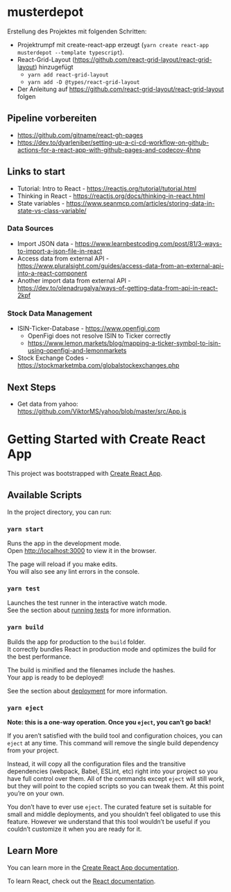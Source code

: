 # musterdepot

Erstellung des Projektes mit folgenden Schritten:
* Projektrumpf mit create-react-app erzeugt (`yarn create react-app musterdepot --template typescript`).
* React-Grid-Layout (https://github.com/react-grid-layout/react-grid-layout) hinzugefügt
  * `yarn add react-grid-layout`
  * `yarn add -D @types/react-grid-layout`
* Der Anleitung auf https://github.com/react-grid-layout/react-grid-layout folgen

## Pipeline vorbereiten

* https://github.com/gitname/react-gh-pages
* https://dev.to/dyarleniber/setting-up-a-ci-cd-workflow-on-github-actions-for-a-react-app-with-github-pages-and-codecov-4hnp

## Links to start

* Tutorial: Intro to React - https://reactjs.org/tutorial/tutorial.html
* Thinking in React - https://reactjs.org/docs/thinking-in-react.html
* State variables - https://www.seanmcp.com/articles/storing-data-in-state-vs-class-variable/

### Data Sources

* Import JSON data - https://www.learnbestcoding.com/post/81/3-ways-to-import-a-json-file-in-react
* Access data from external API - https://www.pluralsight.com/guides/access-data-from-an-external-api-into-a-react-component
* Another import data from external API - https://dev.to/olenadrugalya/ways-of-getting-data-from-api-in-react-2kpf

### Stock Data Management

* ISIN-Ticker-Database - https://www.openfigi.com
  * OpenFigi does not resolve ISIN to Ticker correctly
  * https://www.lemon.markets/blog/mapping-a-ticker-symbol-to-isin-using-openfigi-and-lemonmarkets
* Stock Exchange Codes - https://stockmarketmba.com/globalstockexchanges.php

## Next Steps

* Get data from yahoo: https://github.com/ViktorMS/yahoo/blob/master/src/App.js


# Getting Started with Create React App

This project was bootstrapped with [Create React App](https://github.com/facebook/create-react-app).

## Available Scripts

In the project directory, you can run:

### `yarn start`

Runs the app in the development mode.\
Open [http://localhost:3000](http://localhost:3000) to view it in the browser.

The page will reload if you make edits.\
You will also see any lint errors in the console.

### `yarn test`

Launches the test runner in the interactive watch mode.\
See the section about [running tests](https://facebook.github.io/create-react-app/docs/running-tests) for more information.

### `yarn build`

Builds the app for production to the `build` folder.\
It correctly bundles React in production mode and optimizes the build for the best performance.

The build is minified and the filenames include the hashes.\
Your app is ready to be deployed!

See the section about [deployment](https://facebook.github.io/create-react-app/docs/deployment) for more information.

### `yarn eject`

**Note: this is a one-way operation. Once you `eject`, you can’t go back!**

If you aren’t satisfied with the build tool and configuration choices, you can `eject` at any time. This command will remove the single build dependency from your project.

Instead, it will copy all the configuration files and the transitive dependencies (webpack, Babel, ESLint, etc) right into your project so you have full control over them. All of the commands except `eject` will still work, but they will point to the copied scripts so you can tweak them. At this point you’re on your own.

You don’t have to ever use `eject`. The curated feature set is suitable for small and middle deployments, and you shouldn’t feel obligated to use this feature. However we understand that this tool wouldn’t be useful if you couldn’t customize it when you are ready for it.

## Learn More

You can learn more in the [Create React App documentation](https://facebook.github.io/create-react-app/docs/getting-started).

To learn React, check out the [React documentation](https://reactjs.org/).
